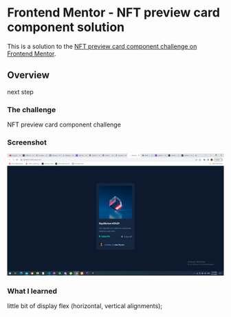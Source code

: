 # Frontend Mentor - NFT preview card component solution

This is a solution to the [NFT preview card component challenge on Frontend Mentor](https://www.frontendmentor.io/challenges/nft-preview-card-component-SbdUL_w0U).


## Overview
next step

### The challenge
NFT preview card component challenge
### Screenshot

![](/images/Screenshot.png)


### What I learned

little bit of display flex (horizontal, vertical alignments);